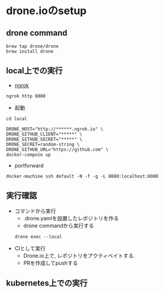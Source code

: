 # drone.ioのsetup
## drone command
```
brew tap drone/drone
brew install drone
```

## local上での実行
+ [ngrok](https://dashboard.ngrok.com/get-started)
```
ngrok http 8080
```

+ 起動
```
cd local

DRONE_HOST="http://******.ngrok.io" \
DRONE_GITHUB_CLIENT="*****" \
DRONE_GITHUB_SECRET="*****" \
DRONE_SECRET=random-string \
DRONE_GITHUB_URL="https://github.com" \
docker-compose up
```

+ portforward
```
docker-machine ssh default -N -f -g -L 8080:localhost:8080
```

## 実行確認
+ コマンドから実行
  + .drone.yamlを設置したレポジトリを作る
  + drone commandから実行する
  ```
  drone exec --local
  ```
+ CIとして実行
  + Drone.io上で, レポジトリをアクティベイトする.
  + PRを作成してpushする


## kubernetes上での実行


